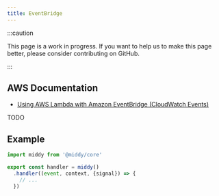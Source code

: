 ```yaml
---
title: EventBridge
---
```


:::caution

This page is a work in progress. If you want to help us to make this page better, please consider contributing on GitHub.

:::

## AWS Documentation
- [Using AWS Lambda with Amazon EventBridge (CloudWatch Events)](https://docs.aws.amazon.com/lambda/latest/dg/services-cloudwatchevents.html)

TODO

## Example
```javascript
import middy from '@middy/core'

export const handler = middy()
  .handler((event, context, {signal}) => {
    // ...
  })
```
